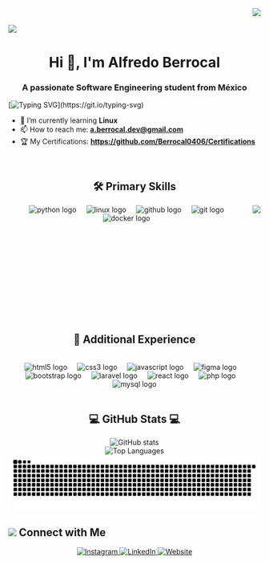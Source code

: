 <div align="right">
  <img src="https://github.com/7oSkaaa/7oSkaaa/blob/main/Images/Programming_Languages.gif?raw=true" width="35px">
</div>

![](https://komarev.com/ghpvc/?username=Berrocal0406&style=flat&color=blue)

<h1 align="center">Hi 👋, I'm Alfredo Berrocal</h1>
<h3 align="center">A passionate Software Engineering student from México</h3>

[![Typing SVG](https://readme-typing-svg.herokuapp.com?font=Roboto&weight=900&size=40&center=true&vCenter=true&width=900&height=110&duration=3000&color=B3B3B3&lines=Software+Engineering+Student;DevOps+Practitioner;Agile+Collaborator;Problem+Solver;AI+Enthusiast;A+Good+Person+!)](https://git.io/typing-svg)


- 🌱 I’m currently learning **Linux**
- 📫 How to reach me: **a.berrocal.dev@gmail.com**
- 🏆 My Certifications: **https://github.com/Berrocal0406/Certifications**

<br clear="both">


<h2 align="center">🛠️ Primary Skills</h2>


<img align="right" height="225" src="https://i.pinimg.com/originals/a3/ce/53/a3ce53d80c7e1bb2c2ccb415cef9c8ad.gif" />

<div align="center">
  <img src="https://img.shields.io/badge/python-3670A0?style=for-the-badge&logo=python&logoColor=ffdd54" alt="python logo"  />
  <img width="12" />
  <img src="https://img.shields.io/badge/Linux-FCC624?style=for-the-badge&logo=linux&logoColor=black" height="30" alt="linux logo"  />
  <img width="12" />
  <img src="https://img.shields.io/badge/GitHub-181717?logo=github&logoColor=white&style=for-the-badge" height="30" alt="github logo"  />
  <img width="12" />
  <img src="https://img.shields.io/badge/Git-F05032?logo=git&logoColor=white&style=for-the-badge" height="30" alt="git logo"  />
  <img width="12" />
  <img src="https://img.shields.io/badge/Docker-2496ED?logo=docker&logoColor=fff&style=for-the-badge" height="30" alt="docker logo"  />
  <img width="12" />
</div>

<br clear="both">

<h2 align="center">🚀 Additional Experience</h2>
<br clear="both">

<div align="center">
  <img src="https://img.shields.io/badge/HTML5-E34F26?logo=html5&logoColor=white&style=for-the-badge" height="30" alt="html5 logo"  />
  <img width="12" />
  <img src="https://img.shields.io/badge/CSS3-1572B6?logo=css3&logoColor=white&style=for-the-badge" height="30" alt="css3 logo"  />
  <img width="12" />
  <img src="https://img.shields.io/badge/JavaScript-F7DF1E?logo=javascript&logoColor=black&style=for-the-badge" height="30" alt="javascript logo"  />
  <img width="12" />
  <img src="https://img.shields.io/badge/figma-%23F24E1E.svg?style=for-the-badge&logo=figma&logoColor=white" height="30" alt="figma logo"  />
  <img width="12" />
  <img src="https://img.shields.io/badge/bootstrap-%238511FA.svg?style=for-the-badge&logo=bootstrap&logoColor=white" height="30" alt="bootstrap logo"  />
  <img width="12" />
  <img src="https://img.shields.io/badge/laravel-%23FF2D20.svg?style=for-the-badge&logo=laravel&logoColor=white" height="30" alt="laravel logo"  />
  <img width="12" />
  <img src="https://img.shields.io/badge/react-%2320232a.svg?style=for-the-badge&logo=react&logoColor=%2361DAFB" height="30" alt="react logo"  />
  <img width="12" />
  <img src="https://img.shields.io/badge/PHP-777BB4?logo=php&logoColor=black&style=for-the-badge" height="30" alt="php logo"  />
  <img width="12" />
  <img src="https://img.shields.io/badge/MySQL-4479A1?logo=mysql&logoColor=white&style=for-the-badge" height="30" alt="mysql logo"  />
</div>

<br clear="both">

<h2 align="center">💻 GitHub Stats 💻</h2>

<div align="center">
  <img src="https://github-readme-stats.vercel.app/api?username=Berrocal0406&rank_icon=github&theme=dark" alt="GitHub stats">
  <br clear="both">
  <img src="https://github-readme-stats.vercel.app/api/top-langs/?username=Berrocal0406&layout=pie&theme=dark" alt="Top Languages">
  <br clear="both">
  <img src="https://raw.githubusercontent.com/Berrocal0406/Berrocal0406/main/dist/snake.svg" alt="Snake animation" />
</div>

## <img src="https://media.giphy.com/media/LnQjpWaON8nhr21vNW/giphy.gif" width='30'> <b>Connect with Me</b>

<div align="center">
  <a href="https://www.instagram.com/alfredobch.04/" target="_blank">
    <img src="https://img.shields.io/badge/Instagram-%23E4405F.svg?style=for-the-badge&logo=Instagram&logoColor=white" height="35" alt="Instagram">
  </a>
  <a href="https://www.linkedin.com/in/alfredo-berrocal-64079a308?lipi=urn%3Ali%3Apage%3Ad_flagship3_profile_view_base_contact_details%3B2vtJ0v3HQzimxashAjCOgg%3D%3D" target="_blank">
    <img src="https://img.shields.io/badge/linkedin-%230077B5.svg?style=for-the-badge&logo=linkedin&logoColor=white" height="35" alt="LinkedIn">
  </a>
  <a href="https://tu_pagina_web.com" target="_blank">
    <img src="https://img.shields.io/badge/website-4183c4?style=for-the-badge&logo=About.me&logoColor=white" height="35" alt="Website">
  </a>
</div>
